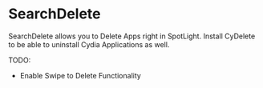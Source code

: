 # SearchDelete
SearchDelete allows you to Delete Apps right in SpotLight. Install CyDelete to be able to uninstall Cydia Applications as well.

TODO:
- Enable Swipe to Delete Functionality 
